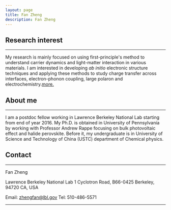 ```yaml
---
layout: page
title: Fan Zheng
description: Fan Zheng 
---
```


## Research interest
---
My research is mainly focused on using first-principle's method to 
understand carrier dynamics and light-matter interaction in various 
materials. I am interested in developing *ab 
initio* electronic structure techniques and applying these methods to 
study charge transfer across interfaces, electron-phonon coupling, 
large polaron and electrochemistry.[more.](/pages/)

## About me
---
I am a postdoc fellow working in Lawrence Berkeley National Lab 
starting from end of year 2016. My Ph.D. is obtained in University 
of Pennsylvania by working with Professor Andrew Rappe focusing on bulk 
photovoltaic effect and halide perovskite. Before it, my 
undergraduate is in University of Science and Technology of China 
(USTC) department of Chemical physics. 

## Contact
---
Fan Zheng

Lawrence Berkeley National Lab
1 Cyclotron Road, B66-0425
Berkeley, 94720 CA, USA

Email: zhengfan@lbl.gov
Tel: 510-486-5571


---

